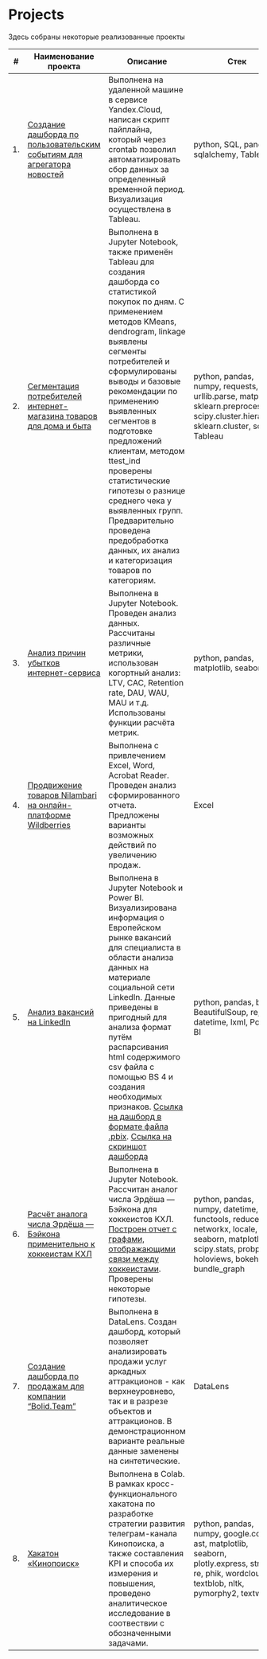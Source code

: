 # Projects
Здесь собраны некоторые реализованные проекты

| #    | Наименование проекта                | Описание                                                     | Стек                                                         |
| ---- | ------------------------------------------------------------ | ------------------------------------------------------------ | ------------------------------------------------------------ |
| 1.   | [Создание дашборда по пользовательским событиям для агрегатора новостей](https://github.com/Andiva-1/Projects/blob/main/Dashboard/dashboard.ipynb) | Выполнена на удаленной машине в сервисе Yandex.Cloud, написан скрипт пайплайна, который через crontab позволил автоматизировать сбор данных за определенный временной период. Визуализация осуществлена в Tableau. | python, SQL, pandas, sqlalchemy, Tableau |
| 2.   | [Сегментация потребителей интернет-магазина товаров для дома и быта](https://github.com/Andiva-1/Projects/blob/main/Consumers_segmentation/Consumers_segmentation.ipynb) | Выполнена в Jupyter Notebook, также применён Tableau для создания дашборда со статистикой покупок по дням. С применением методов KMeans, dendrogram, linkage выявлены сегменты потребителей и сформулированы выводы и базовые рекомендации по применению выявленных сегментов в подготовке предложений клиентам, методом ttest_ind проверены статистические гипотезы о разнице среднего чека у выявленных групп. Предварительно проведена предобработка данных, их анализ и категоризация товаров по категориям. | python, pandas, numpy, requests, urllib.parse, matplotlib, sklearn.preprocessing, scipy.cluster.hierarchy, sklearn.cluster, scipy, Tableau |
| 3.   | [Анализ причин убытков интернет-сервиса](https://github.com/Andiva-1/Projects/blob/main/Business_indicators/Business_indicators.ipynb) |  Выполнена в Jupyter Notebook. Проведен анализ данных. Рассчитаны различные метрики, использован когортный анализ: LTV, CAC, Retention rate, DAU, WAU, MAU и т.д. Использованы функции расчёта метрик. | python, pandas, matplotlib, seaborn |
| 4.   | [Продвижение товаров Nilambari на онлайн-платформе Wildberries](Nilambari_analisis/README.md) | Выполнена с привлечением Excel, Word, Acrobat Reader. Проведен анализ сформированного отчета. Предложены варианты возможных действий по увеличению продаж. | Excel |
| 5.   | [Анализ вакансий на LinkedIn](LinkedIn/LinkedIn.ipynb) | Выполнена в Jupyter Notebook и Power BI. Визуализирована информация о Европейском рынке вакансий для специалиста в области анализа данных на материале социальной сети LinkedIn. Данные приведены в пригодный для анализа формат путём распарсивания html содержимого csv файла с помощью BS 4 и создания необходимых признаков. [Ссылка на дашборд в формате файла .pbix](LinkedIn/dashboard_linkedIn.pbix). [Ссылка на скриншот дашборда](LinkedIn/README.md) | python, pandas, bs4, BeautifulSoup, re, datetime, lxml, Power BI |
| 6.   | [Расчёт аналога числа Эрдёша — Бэйкона применительно к хоккеистам КХЛ](/Lemtyugov/Lemtyugov.ipynb) | Выполнена в Jupyter Notebook. Рассчитан аналог числа Эрдёша — Бэйкона для хоккеистов КХЛ. [Построен отчет с графами, отображающими связи между хоккеистами](/Lemtyugov/Visualization_and_General_Findings.md). Проверены некоторые гипотезы. | python, pandas, numpy, datetime, functools, reduce, networkx, locale, phik, seaborn, matplotlib, scipy.stats, probplot, holoviews, bokeh.io, bundle_graph |
| 7.   | [Cоздание дашборда по продажам для компании “Bolid.Team”](https://datalens.yandex/did7afoqzuck2) | Выполнена в DataLens. Cоздан дашборд, который позволяет анализировать продажи услуг аркадных аттракционов - как верхнеуровнево, так и в разрезе объектов и аттракционов. В демонстрационном варианте реальные данные заменены на синтетические. | DataLens
| 8.   | [Хакатон «Кинопоиск»](Hackathon_kinopoisk/KinoPoisk.ipynb) | Выполнена в Colab. В рамках кросс-функционального хакатона по разработке стратегии развития телеграм-канала Кинопоиска, а также составления KPI и способа их измерения и повышения, проведено аналитическое исследование в соотвествии с обозначенными задачами. | python, pandas, numpy, google.colab, ast, matplotlib, seaborn, plotly.express, string, re, phik, wordcloud, textblob, nltk, pymorphy2, textwrap
